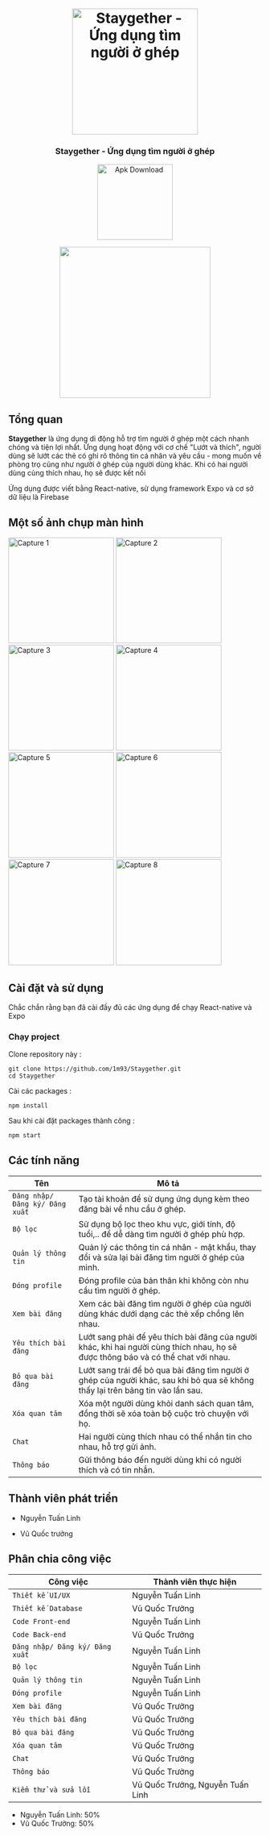 <h1 align="center">
<img
		width="250"
		alt="Staygether - Ứng dụng tìm người ở ghép"
		src="https://github.com/1m93/Staygether/blob/master/assets/images/logo.png">
</h1>
<h3 align="center">
	Staygether - Ứng dụng tìm người ở ghép
</h3>

<p align="center">
	<img alt="Apk Download" src="https://github.com/1m93/Staygether/blob/master/assets/images/screenShots/androidLogo.png" width="150">
</p>

<p align="center">
	<img src="https://github.com/1m93/Staygether/blob/master/assets/images/screenShots/HomeScreenShot.png" width="300">
</p>


## Tổng quan

**Staygether** là ứng dụng di động hỗ trợ tìm người ở ghép một cách nhanh chóng và tiện lợi nhất.
Ứng dụng hoạt động với cơ chế "Lướt và thích", người dùng sẽ lướt các thẻ có ghi rõ thông tin cá nhân và yêu cầu - mong muốn về phòng trọ cũng như người ở ghép của người dùng khác. Khi có hai người dùng cùng thích nhau, họ sẽ được kết nối

Ứng dụng được viết bằng React-native, sử dụng framework Expo và cơ sở dữ liệu là Firebase

## Một số ảnh chụp màn hình

<img
		width="210"
		alt="Capture 1"
		src="https://github.com/1m93/Staygether/blob/master/assets/images/screenShots/HomeScreenShot.png">
<img
		width="210"
		alt="Capture 2"
		src="https://github.com/1m93/Staygether/blob/master/assets/images/Loginscreen.png">
<img
		width="210"
		alt="Capture 3"
		src="https://github.com/1m93/Staygether/blob/master/assets/images/Signupscreen.png">
<img
		width="210"
		alt="Capture 4"
		src="https://github.com/1m93/Staygether/blob/master/assets/images/MatchesScreenchot.png">
<img
		width="210"
		alt="Capture 5"
		src="https://github.com/1m93/Staygether/blob/master/assets/images/MessagesScreen.png">
<img
		width="210"
		alt="Capture 6"
		src="https://github.com/1m93/Staygether/blob/master/assets/images/UserScreenShot.png">
<img
		width="210"
		alt="Capture 7"
		src="https://github.com/1m93/Staygether/blob/master/assets/images/ProfileScreenshot.png">
<img
		width="210"
		alt="Capture 8"
		src="https://github.com/1m93/Staygether/blob/master/assets/images/Chatscreen.png">


## Cài đặt và sử dụng

Chắc chắn rằng bạn đã cài đầy đủ các ứng dụng để chạy React-native và Expo


### Chạy project

Clone repository này :

```
git clone https://github.com/1m93/Staygether.git
cd Staygether
```

Cài các packages :

```
npm install
```

Sau khi cài đặt packages thành công :

```bash
npm start
```


## Các tính năng

| Tên            | Mô tả                                                     | 
| -------------- | --------------------------------------------------------- |
| `Đăng nhập/ Đăng ký/ Đăng xuất`        | Tạo tài khoản để sử dụng ứng dụng kèm theo đăng bài về nhu cầu ở ghép.                                        |
| `Bộ lọc`         | Sử dụng bộ lọc theo khu vực, giới tính, độ tuổi,.. để dễ dàng tìm người ở ghép phù hợp.                                           |
| `Quản lý thông tin`  | Quản lý các thông tin cá nhân - mật khẩu, thay đổi và sửa lại bài đăng tìm người ở ghép của mình.                                   |
| `Đóng profile`      | Đóng profile của bản thân khi không còn nhu cầu tìm người ở ghép.                                         |
| `Xem bài đăng`      | Xem các bài đăng tìm người ở ghép của người dùng khác dưới dạng các thẻ xếp chồng lên nhau.             |
| `Yêu thích bài đăng`  | Lướt sang phải để yêu thích bài đăng của người khác, khi hai người cùng thích nhau, họ sẽ được thông báo và có thể chat với nhau. |
| `Bỏ qua bài đăng` | Lướt sang trái để bỏ qua bài đăng tìm người ở ghép của người khác, sau khi bỏ qua sẽ không thấy lại trên bảng tin vào lần sau.          |
| `Xóa quan tâm` | Xóa một người dùng khỏi danh sách quan tâm, đồng thời sẽ xóa toàn bộ cuộc trò chuyện với họ.          |
| `Chat`       | Hai người cùng thích nhau có thể nhắn tin cho nhau, hỗ trợ gửi ảnh. |
| `Thông báo`      | Gửi thông báo đến người dùng khi có người thích và có tin nhắn.  |


## Thành viên phát triển

<!-- ALL-CONTRIBUTORS-LIST:START - Do not remove or modify this section -->
<!-- prettier-ignore -->
* Nguyễn Tuấn Linh

* Vũ Quốc trưởng

## Phân chia công việc

| Công việc            | Thành viên thực hiện                                                    | 
| -------------- | --------------------------------------------------------- |
| `Thiết kế UI/UX`        | Nguyễn Tuấn Linh                                        |
| `Thiết kế Database`         | Vũ Quốc Trưởng                                         |
| `Code Front-end`  | Nguyễn Tuấn Linh                                |
| `Code Back-end`      | Vũ Quốc Trưởng                                      |
| `Đăng nhập/ Đăng ký/ Đăng xuất`        | Nguyễn Tuấn Linh                                       |
| `Bộ lọc`         | Nguyễn Tuấn Linh                                          |
| `Quản lý thông tin`  | Nguyễn Tuấn Linh                                  |
| `Đóng profile`      | Nguyễn Tuấn Linh                                         |
| `Xem bài đăng`      | Vũ Quốc Trưởng             |
| `Yêu thích bài đăng`  | Vũ Quốc Trưởng |
| `Bỏ qua bài đăng` | Vũ Quốc Trưởng          |
| `Xóa quan tâm` | Vũ Quốc Trưởng         |
| `Chat`       | Vũ Quốc Trưởng |
| `Thông báo`      | Vũ Quốc Trưởng  |
| `Kiểm thử và sửa lỗi`      | Vũ Quốc Trưởng, Nguyễn Tuấn Linh                                     |

* Nguyễn Tuấn Linh: 50%
* Vũ Quốc Trưởng: 50%

<!-- ALL-CONTRIBUTORS-LIST:END -->
